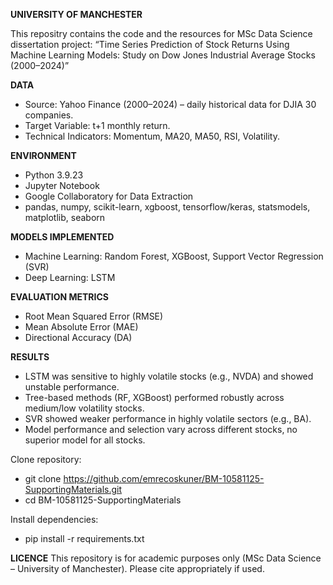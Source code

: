 **UNIVERSITY OF MANCHESTER**

This repositry contains the code and the resources for MSc Data Science dissertation project: 
“Time Series Prediction of Stock Returns Using Machine Learning Models: Study on Dow Jones Industrial Average Stocks (2000–2024)”

**DATA**
- Source: Yahoo Finance (2000–2024) – daily historical data for DJIA 30 companies.
- Target Variable: t+1 monthly return.
- Technical Indicators: Momentum, MA20, MA50, RSI, Volatility.

**ENVIRONMENT**
- Python 3.9.23
- Jupyter Notebook
- Google Collaboratory for Data Extraction
- pandas, numpy, scikit-learn, xgboost, tensorflow/keras, statsmodels, matplotlib, seaborn

**MODELS IMPLEMENTED**
- Machine Learning: Random Forest, XGBoost, Support Vector Regression (SVR)
- Deep Learning: LSTM

**EVALUATION METRICS**
- Root Mean Squared Error (RMSE)
- Mean Absolute Error (MAE)
- Directional Accuracy (DA)

**RESULTS**
- LSTM was sensitive to highly volatile stocks (e.g., NVDA) and showed unstable performance.
- Tree-based methods (RF, XGBoost) performed robustly across medium/low volatility stocks.
- SVR showed weaker performance in highly volatile sectors (e.g., BA).
- Model performance and selection vary across different stocks, no superior model for all stocks.


Clone repository:
- git clone https://github.com/emrecoskuner/BM-10581125-SupportingMaterials.git
- cd BM-10581125-SupportingMaterials

Install dependencies: 
- pip install -r requirements.txt

**LICENCE**
This repository is for academic purposes only (MSc Data Science – University of Manchester).
Please cite appropriately if used.
